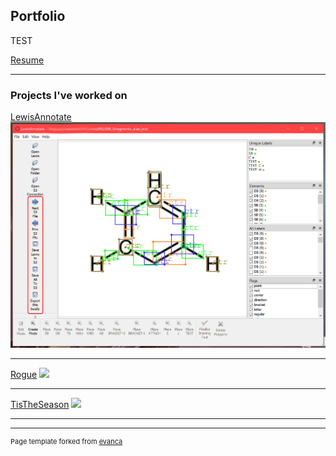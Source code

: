 ## Portfolio
TEST

[Resume](/pdf/Isaac-Macpherson-Jaynes-2023-Full.pdf)

---

### Projects I've worked on

[LewisAnnotate](/LewisAnnotate)
<img src="images/loaded_s3.png?raw=true"/>

---

[Rogue](/Rogue)
<img src="images/dummy_thumbnail.jpg?raw=true"/>

---

[TisTheSeason](/TisTheSeason)
<img src="images/dummy_thumbnail.jpg?raw=true"/>

---

<!-- [PDF](/pdf/sample_presentation.pdf)
<img src="images/dummy_thumbnail.jpg?raw=true"/> -->

<!-- ---
[Project 3 Title](http://example.com/)
<img src="images/dummy_thumbnail.jpg?raw=true"/>

---

### Category Name 2

- [Project 1 Title](http://example.com/)
- [Project 2 Title](http://example.com/)
- [Project 3 Title](http://example.com/)
- [Project 4 Title](http://example.com/)
- [Project 5 Title](http://example.com/)

--- -->




---
<p style="font-size:11px">Page template forked from <a href="https://github.com/evanca/quick-portfolio">evanca</a></p>
<!-- Remove above link if you don't want to attibute -->
